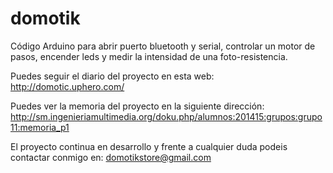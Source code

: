 # domotik
Código Arduino para abrir puerto bluetooth y serial, controlar un motor de pasos, encender leds y medir la intensidad de una foto-resistencia.

Puedes seguir el diario del proyecto en esta web: http://domotic.uphero.com/

Puedes ver la memoria del proyecto en la siguiente dirección: http://sm.ingenieriamultimedia.org/doku.php/alumnos:201415:grupos:grupo11:memoria_p1

El proyecto continua en desarrollo y frente a cualquier duda podeis contactar conmigo en: domotikstore@gmail.com
